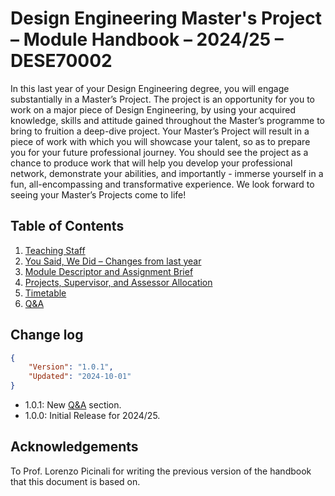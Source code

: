 # Design Engineering Master's Project – Module Handbook – 2024/25 – DESE70002

<div style="display:none;"><strong><a href="https://imperialcollegelondon.github.io/Design-Engineering-Masters-Project/">This module handbook is best viewed on GitHub Pages – Click to go there.</a></strong><br></div>

In this last year of your Design Engineering degree, you will engage substantially in a Master’s Project. The project is an opportunity for you to work on a major piece of Design Engineering, by using your acquired knowledge, skills and attitude gained throughout the Master’s programme to bring to fruition a deep-dive project. Your Master’s Project will result in a piece of work with which you will showcase your talent, so as to prepare you for your future professional journey. You should see the project as a chance to produce work that will help you develop your professional network, demonstrate your abilities, and importantly - immerse yourself in a fun, all-encompassing and transformative experience. 
We look forward to seeing your Master’s Projects come to life! 

## Table of Contents
1. [Teaching Staff](Staff/README.md)
1. [You Said, We Did – Changes from last year](Changes/README.md)
1. [Module Descriptor and Assignment Brief](Module_and_assessment/README.md)
1. [Projects, Supervisor, and Assessor Allocation](Allocation/README.md)
1. [Timetable](Timetable/README.md)
1. [Q&A](QandA/README.md)

## Change log ##
```json
{
    "Version": "1.0.1",
    "Updated": "2024-10-01"
}
```
* 1.0.1: New [Q&A](QandA/README.md) section.
* 1.0.0: Initial Release for 2024/25.

## Acknowledgements
To Prof. Lorenzo Picinali for writing the previous version of the handbook that this document is based on.
